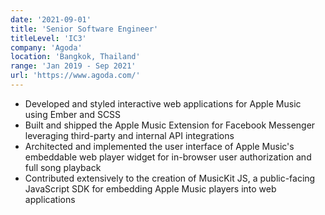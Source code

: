 ```yaml
---
date: '2021-09-01'
title: 'Senior Software Engineer'
titleLevel: 'IC3'
company: 'Agoda'
location: 'Bangkok, Thailand'
range: 'Jan 2019 - Sep 2021'
url: 'https://www.agoda.com/'
---
```


- Developed and styled interactive web applications for Apple Music using Ember and SCSS
- Built and shipped the Apple Music Extension for Facebook Messenger leveraging third-party and internal API integrations
- Architected and implemented the user interface of Apple Music's embeddable web player widget for in-browser user authorization and full song playback
- Contributed extensively to the creation of MusicKit JS, a public-facing JavaScript SDK for embedding Apple Music players into web applications
